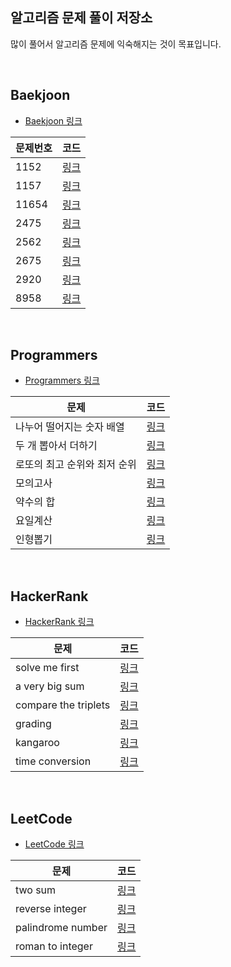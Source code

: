## 알고리즘 문제 풀이 저장소
많이 풀어서 알고리즘 문제에 익숙해지는 것이 목표입니다.

<br>

## Baekjoon
* <a href="https://www.acmicpc.net/">Baekjoon 링크</a>

|문제번호|코드|
|---|---|
|1152|<a href="https://github.com/NB993/algorithm-solving/blob/master/src/beakjoon/basic/Main1152.java">링크</a>|
|1157|<a href="https://github.com/NB993/algorithm-solving/blob/master/src/beakjoon/basic/Main1157.java">링크</a>|
|11654|<a href="https://github.com/NB993/algorithm-solving/blob/master/src/beakjoon/basic/Main11654.java">링크</a>|
|2475|<a href="https://github.com/NB993/algorithm-solving/blob/master/src/beakjoon/basic/Main2475.java">링크</a>|
|2562|<a href="https://github.com/NB993/algorithm-solving/blob/master/src/beakjoon/basic/Main2562.java">링크</a>|
|2675|<a href="https://github.com/NB993/algorithm-solving/blob/master/src/beakjoon/basic/Main2675.java">링크</a>|
|2920|<a href="https://github.com/NB993/algorithm-solving/blob/master/src/beakjoon/basic/Main2920.java">링크</a>|
|8958|<a href="https://github.com/NB993/algorithm-solving/blob/master/src/beakjoon/basic/Main8958.java">링크</a>|

<br>

## Programmers
* <a href="https://programmers.co.kr/">Programmers 링크</a>

|문제|코드|
|---|---|
|나누어 떨어지는 숫자 배열|<a href="https://github.com/NB993/algorithm-solving/blob/master/src/programmers/lvl1/%EB%82%98%EB%88%84%EC%96%B4_%EB%96%A8%EC%96%B4%EC%A7%80%EB%8A%94_%EC%88%AB%EC%9E%90_%EB%B0%B0%EC%97%B4_12910/Solution.java">링크</a>|
|두 개 뽑아서 더하기|<a href="https://github.com/NB993/algorithm-solving/blob/master/src/programmers/lvl1/%EB%91%90_%EA%B0%9C_%EB%BD%91%EC%95%84%EC%84%9C_%EB%8D%94%ED%95%98%EA%B8%B0_68644/Solution.java">링크</a>|
|로또의 최고 순위와 최저 순위|<a href="https://github.com/NB993/algorithm-solving/blob/master/src/programmers/lvl1/%EB%A1%9C%EB%98%90%EC%9D%98_%EC%B5%9C%EA%B3%A0_%EC%88%9C%EC%9C%84%EC%99%80_%EC%B5%9C%EC%A0%80_%EC%88%9C%EC%9C%84/Solution.java">링크</a>|
|모의고사|<a href="https://github.com/NB993/algorithm-solving/blob/master/src/programmers/lvl1/%EB%AA%A8%EC%9D%98%EA%B3%A0%EC%82%AC/Solution.java">링크</a>|
|약수의 합|<a href="https://github.com/NB993/algorithm-solving/blob/master/src/programmers/lvl1/%EC%95%BD%EC%88%98%EC%9D%98_%ED%95%A9_12928/Solution.java">링크</a>|
|요일계산|<a href="https://github.com/NB993/algorithm-solving/blob/master/src/programmers/lvl1/%EC%9A%94%EC%9D%BC%EA%B3%84%EC%82%B0/Solution.java">링크</a>|
|인형뽑기|<a href="https://github.com/NB993/algorithm-solving/blob/master/src/programmers/lvl1/%EC%9D%B8%ED%98%95%EB%BD%91%EA%B8%B0_64061/Solution.java">링크</a>|

<br>

## HackerRank
* <a href="https://www.hackerrank.com/dashboard">HackerRank 링크</a>

|문제|코드|
|---|---|
|solve me first|<a href="https://github.com/NB993/algorithm-solving/tree/master/src/hackerrank/solve_me_first">링크</a>|
|a very big sum|<a href="https://github.com/NB993/algorithm-solving/blob/master/src/hackerrank/a_very_big_sum/Solution.java">링크</a>|
|compare the triplets|<a href="https://github.com/NB993/algorithm-solving/tree/master/src/hackerrank/compare_the_triplets">링크</a>|
|grading|<a href="https://github.com/NB993/algorithm-solving/blob/master/src/hackerrank/grading/Solution.java">링크</a>|
|kangaroo|<a href="https://github.com/NB993/algorithm-solving/tree/master/src/hackerrank/kangaroo">링크</a>|
|time conversion|<a href="https://github.com/NB993/algorithm-solving/tree/master/src/hackerrank/time_conversion">링크</a>|

<br>

## LeetCode
* <a href="https://leetcode.com/problemset/all/">LeetCode 링크</a>

|문제|코드|
|---|---|
|two sum|<a href="https://github.com/NB993/algorithm-solving/tree/master/src/leetcode/two_sum">링크</a>|
|reverse integer|<a href="https://github.com/NB993/algorithm-solving/tree/master/src/leetcode/reverse_integer">링크</a>|
|palindrome number|<a href="https://github.com/NB993/algorithm-solving/tree/master/src/leetcode/palindrome_number">링크</a>|
|roman to integer|<a href="https://github.com/NB993/algorithm-solving/tree/master/src/leetcode/roman_to_integer">링크</a>|
